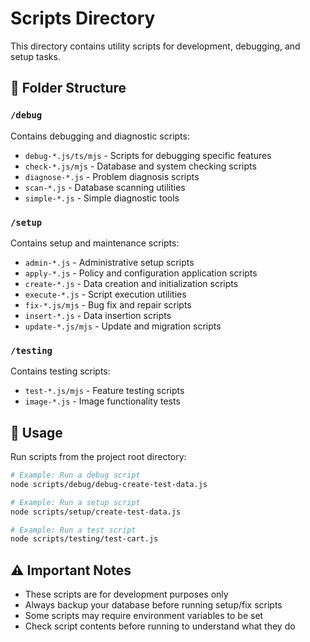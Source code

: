 # Scripts Directory

This directory contains utility scripts for development, debugging, and setup tasks.

## 📁 Folder Structure

### `/debug`
Contains debugging and diagnostic scripts:
- `debug-*.js/ts/mjs` - Scripts for debugging specific features
- `check-*.js/mjs` - Database and system checking scripts
- `diagnose-*.js` - Problem diagnosis scripts
- `scan-*.js` - Database scanning utilities
- `simple-*.js` - Simple diagnostic tools

### `/setup`
Contains setup and maintenance scripts:
- `admin-*.js` - Administrative setup scripts
- `apply-*.js` - Policy and configuration application scripts
- `create-*.js` - Data creation and initialization scripts
- `execute-*.js` - Script execution utilities
- `fix-*.js/mjs` - Bug fix and repair scripts
- `insert-*.js` - Data insertion scripts
- `update-*.js/mjs` - Update and migration scripts

### `/testing`
Contains testing scripts:
- `test-*.js/mjs` - Feature testing scripts
- `image-*.js` - Image functionality tests

## 🚀 Usage

Run scripts from the project root directory:

```bash
# Example: Run a debug script
node scripts/debug/debug-create-test-data.js

# Example: Run a setup script
node scripts/setup/create-test-data.js

# Example: Run a test script
node scripts/testing/test-cart.js
```

## ⚠️ Important Notes

- These scripts are for development purposes only
- Always backup your database before running setup/fix scripts
- Some scripts may require environment variables to be set
- Check script contents before running to understand what they do
